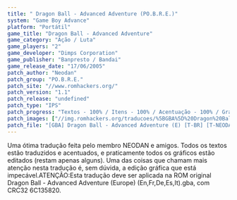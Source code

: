 ```yaml
---
title: " Dragon Ball - Advanced Adventure (PO.B.R.E.)"
system: "Game Boy Advance"
platform: "Portátil"
game_title: "Dragon Ball - Advanced Adventure"
game_category: "Ação / Luta"
game_players: "2"
game_developer: "Dimps Corporation"
game_publisher: "Banpresto / Bandai"
game_release_date: "17/06/2005"
patch_author: "Neodan"
patch_group: "PO.B.R.E."
patch_site: "//www.romhackers.org/"
patch_version: "1.1"
patch_release: "undefined"
patch_type: "IPS"
patch_progress: "Textos - 100% / Itens - 100% / Acentuação - 100% / Gráficos - 99% / Total - 99%"
patch_images: ["//img.romhackers.org/traducoes/%5BGBA%5D%20Dragon%20Ball%20-%20Advanced%20Adventure%20-%20POBRE%20-%201.png","//img.romhackers.org/traducoes/%5BGBA%5D%20Dragon%20Ball%20-%20Advanced%20Adventure%20-%20POBRE%20-%202.png","//img.romhackers.org/traducoes/%5BGBA%5D%20Dragon%20Ball%20-%20Advanced%20Adventure%20-%20POBRE%20-%203.png"]
patch_file: "[GBA] Dragon Ball - Advanced Adventure (E) [T-BR] [T-NEODAN G-POBRE] [V-1.1 P-99% A-2008].zip"
---
```

Uma ótima tradução feita pelo membro NEODAN e amigos. Todos os textos estão traduzidos e acentuados, e praticamente todos os gráficos estão editados (restam apenas alguns). Uma das coisas que chamam mais atenção nesta tradução é, sem dúvida, a edição gráfica que está impecável.ATENÇÃO:Esta tradução deve ser aplicada na ROM original Dragon Ball - Advanced Adventure (Europe) (En,Fr,De,Es,It).gba, com CRC32 6C135820.
